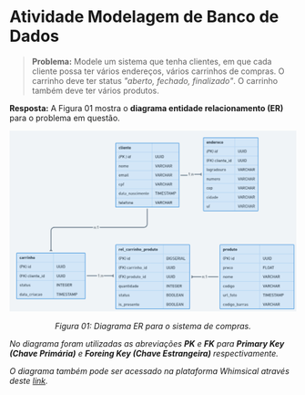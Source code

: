 # Atividade Modelagem de Banco de Dados

> **Problema:** Modele um sistema que tenha clientes, em que cada cliente possa ter vários endereços, vários carrinhos de compras. O carrinho deve ter status *"aberto, fechado, finalizado"*. O carrinho também deve ter vários produtos.

**Resposta:**
A Figura 01 mostra o **diagrama entidade relacionamento (ER)** para o problema em questão.

<p align="center">
    <img src = "DER_sistema_de_compras.png">
</p>
<p align="center">
    <em> Figura 01: Diagrama ER para o sistema de compras.
</p>

No diagrama foram utilizadas as abreviações **PK** e **FK** para **Primary Key (Chave Primária)** e **Foreing Key (Chave Estrangeira)** respectivamente.

O diagrama também pode ser acessado na plataforma Whimsical através deste [link](https://whimsical.com/sistema-de-compras-CfG5q16prNZgYwrZtHJ2ra).